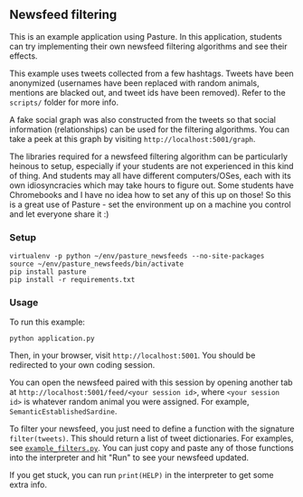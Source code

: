 ## Newsfeed filtering

This is an example application using Pasture. In this application, students can try implementing their own newsfeed filtering algorithms and see their effects.

This example uses tweets collected from a few hashtags. Tweets have been anonymized (usernames have been replaced with random animals, mentions are blacked out, and tweet ids have been removed). Refer to the `scripts/` folder for more info.

A fake social graph was also constructed from the tweets so that social information (relationships) can be used for the filtering algorithms. You can take a peek at this graph by visiting `http://localhost:5001/graph`.

The libraries required for a newsfeed filtering algorithm can be particularly heinous to setup, especially if your students are not experienced in this kind of thing. And students may all have different computers/OSes, each with its own idiosyncracies which may take hours to figure out. Some students have Chromebooks and I have no idea how to set any of this up on those! So this is a great use of Pasture - set the environment up on a machine you control and let everyone share it :)

### Setup

    virtualenv -p python ~/env/pasture_newsfeeds --no-site-packages
    source ~/env/pasture_newsfeeds/bin/activate
    pip install pasture
    pip install -r requirements.txt

### Usage

To run this example:

    python application.py

Then, in your browser, visit `http://localhost:5001`.
You should be redirected to your own coding session.

You can open the newsfeed paired with this session by opening another tab at `http://localhost:5001/feed/<your session id>`,
where `<your session id>` is whatever random animal you were assigned. For example, `SemanticEstablishedSardine`.

To filter your newsfeed, you just need to define a function with the signature `filter(tweets)`. This should return a list of tweet dictionaries. For examples, see [`example_filters.py`](example_filters.py). You can just copy and paste any of those functions into the interpreter and hit "Run" to see your newsfeed updated.

If you get stuck, you can run `print(HELP)` in the interpreter to get some extra info.
